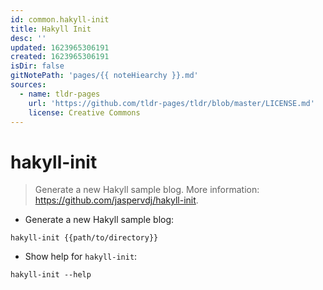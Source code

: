 ```yaml
---
id: common.hakyll-init
title: Hakyll Init
desc: ''
updated: 1623965306191
created: 1623965306191
isDir: false
gitNotePath: 'pages/{{ noteHiearchy }}.md'
sources:
  - name: tldr-pages
    url: 'https://github.com/tldr-pages/tldr/blob/master/LICENSE.md'
    license: Creative Commons
---
```

# hakyll-init

> Generate a new Hakyll sample blog.
> More information: <https://github.com/jaspervdj/hakyll-init>.

- Generate a new Hakyll sample blog:

`hakyll-init {{path/to/directory}}`

- Show help for `hakyll-init`:

`hakyll-init --help`


